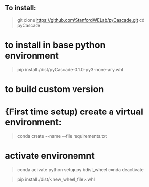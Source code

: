 ## To install:

> git clone https://github.com/StanfordWELab/pyCascade.git
> cd pyCascade
# to install in base python environment
> pip install ./dist/pyCascade-0.1.0-py3-none-any.whl

# to build custom version
# {First time setup) create a virtual environment:
> conda create --name <env> --file requirements.txt
# activate environemnt
> conda activate <env>
> python setup.py bdist_wheel
> conda deactivate

> pip install ./dist/<new_wheel_file>.whl


